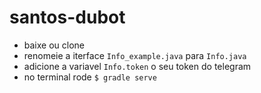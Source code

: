 # santos-dubot

* baixe ou clone
* renomeie a iterface `Info_example.java` para `Info.java`
* adicione a variavel `Info.token` o seu token do telegram
* no terminal rode `$ gradle serve`
